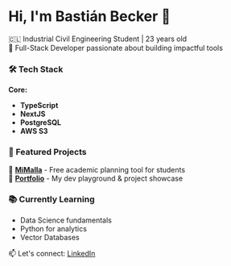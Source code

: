 # Hi, I'm Bastián Becker 👋

🇨🇱 Industrial Civil Engineering Student | 23 years old  
🚀 Full-Stack Developer passionate about building impactful tools

### 🛠️ Tech Stack
**Core:**
- **TypeScript**
- **NextJS**
- **PostgreSQL**
- **AWS S3**

### 🌟 Featured Projects
🔗 [**MiMalla**](https://mimalla.vercel.app) - Free academic planning tool for students  
🔗 [**Portfolio**](https://bastianbecker.vercel.app) - My dev playground & project showcase

### 📚 Currently Learning
- Data Science fundamentals
- Python for analytics
- Vector Databases

<!-- 
### 📈 GitHub Stats
[![My GitHub Stats](https://github-readme-stats.vercel.app/api?username=jnkyns&show_icons=true&theme=dark)](https://github.com/jnkyns)
-->

📫 Let's connect: [LinkedIn](https://linkedin.com/in/bastianbeckeru)
